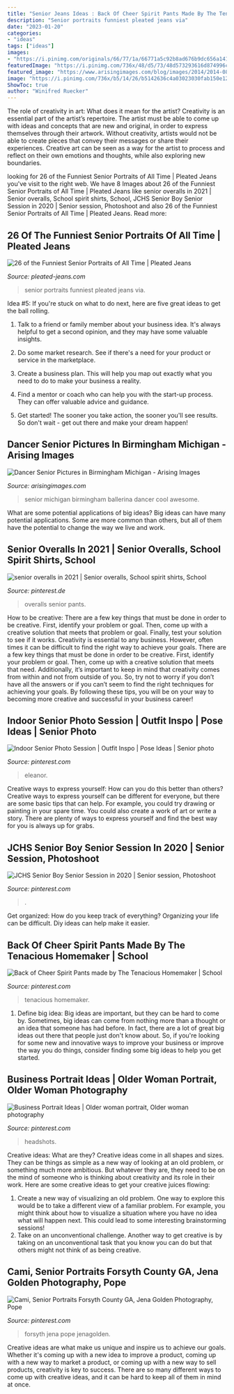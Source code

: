 ```yaml
---
title: "Senior Jeans Ideas : Back Of Cheer Spirit Pants Made By The Tenacious Homemaker"
description: "Senior portraits funniest pleated jeans via"
date: "2023-01-20"
categories:
- "ideas"
tags: ["ideas"]
images:
- "https://i.pinimg.com/originals/66/77/1a/66771a5c92b8ad676b9dc656a141c313.jpg"
featuredImage: "https://i.pinimg.com/736x/48/d5/73/48d573293616d874996c33b55f15b398.jpg"
featured_image: "https://www.arisingimages.com/blog/images/2014/2014-08/michigan-birmingham-ballerina-senior-pictures-9.jpg"
image: "https://i.pinimg.com/736x/b5/14/26/b5142636c4a03023030fab150e121f23.jpg"
ShowToc: true
author: "Winifred Ruecker"
---
```



The role of creativity in art: What does it mean for the artist?
Creativity is an essential part of the artist’s repertoire. The artist must be able to come up with ideas and concepts that are new and original, in order to express themselves through their artwork. Without creativity, artists would not be able to create pieces that convey their messages or share their experiences. Creative art can be seen as a way for the artist to process and reflect on their own emotions and thoughts, while also exploring new boundaries.

	

		
looking for 26 of the Funniest Senior Portraits of All Time | Pleated Jeans you've visit to the right web. We have 8 Images about 26 of the Funniest Senior Portraits of All Time | Pleated Jeans like senior overalls in 2021 | Senior overalls, School spirit shirts, School, JCHS Senior Boy Senior Session in 2020 | Senior session, Photoshoot and also 26 of the Funniest Senior Portraits of All Time | Pleated Jeans. Read more:
		
    
## 26 Of The Funniest Senior Portraits Of All Time | Pleated Jeans

<img loading=lazy src="http://www.pleated-jeans.com/wp-content/uploads/2013/05/Screen-shot-2013-05-08-at-11.03.33-AM.jpg" onerror="this.onerror=null;this.src='https://tse3.mm.bing.net/th?id=OIP.8tHTNHANSy3vCQLkVzeR6wAAAA&amp;pid=15.1';" alt="26 of the Funniest Senior Portraits of All Time | Pleated Jeans">

_Source: pleated-jeans.com_

>senior portraits funniest pleated jeans via. 

	

Idea #5:
If you're stuck on what to do next, here are five great ideas to get the ball rolling.
1. Talk to a friend or family member about your business idea. It's always helpful to get a second opinion, and they may have some valuable insights.

2. Do some market research. See if there's a need for your product or service in the marketplace.

3. Create a business plan. This will help you map out exactly what you need to do to make your business a reality.

4. Find a mentor or coach who can help you with the start-up process. They can offer valuable advice and guidance.

5. Get started! The sooner you take action, the sooner you'll see results. So don't wait - get out there and make your dream happen!

    
## Dancer Senior Pictures In Birmingham Michigan - Arising Images

<img loading=lazy src="https://www.arisingimages.com/blog/images/2014/2014-08/michigan-birmingham-ballerina-senior-pictures-9.jpg" onerror="this.onerror=null;this.src='https://tse1.mm.bing.net/th?id=OIP.4_8R3MdaG4DwLYiVsVtiUAHaLe&amp;pid=15.1';" alt="Dancer Senior Pictures in Birmingham Michigan - Arising Images">

_Source: arisingimages.com_

>senior michigan birmingham ballerina dancer cool awesome. 

	

What are some potential applications of big ideas?
Big ideas can have many potential applications. Some are more common than others, but all of them have the potential to change the way we live and work.

    
## Senior Overalls In 2021 | Senior Overalls, School Spirit Shirts, School

<img loading=lazy src="https://i.pinimg.com/736x/f7/22/9a/f7229ab3da74095f24d52e26d6e6ad43.jpg" onerror="this.onerror=null;this.src='https://tse1.mm.bing.net/th?id=OIP.pTHD2UB1XjzrT3Cq9NQEbwHaNK&amp;pid=15.1';" alt="senior overalls in 2021 | Senior overalls, School spirit shirts, School">

_Source: pinterest.de_

>overalls senior pants. 

	

How to be creative: There are a few key things that must be done in order to be creative. First, identify your problem or goal. Then, come up with a creative solution that meets that problem or goal. Finally, test your solution to see if it works.
Creativity is essential to any business. However, often times it can be difficult to find the right way to achieve your goals. There are a few key things that must be done in order to be creative. First, identify your problem or goal. Then, come up with a creative solution that meets that need. Additionally, it’s important to keep in mind that creativity comes from within and not from outside of you. So, try not to worry if you don’t have all the answers or if you can’t seem to find the right techniques for achieving your goals. By following these tips, you will be on your way to becoming more creative and successful in your business career!

    
## Indoor Senior Photo Session | Outfit Inspo | Pose Ideas | Senior Photo

<img loading=lazy src="https://i.pinimg.com/736x/1e/02/08/1e02087535a93f4f9734e8686d499fc1.jpg" onerror="this.onerror=null;this.src='https://tse2.mm.bing.net/th?id=OIP.te3hG3dt1a2XK4iT8fJ6sAHaLH&amp;pid=15.1';" alt="Indoor Senior Photo Session | Outfit Inspo | Pose Ideas | Senior photo">

_Source: pinterest.com_

>eleanor. 

	

Creative ways to express yourself: How can you do this better than others?
Creative ways to express yourself can be different for everyone, but there are some basic tips that can help. For example, you could try drawing or painting in your spare time. You could also create a work of art or write a story. There are plenty of ways to express yourself and find the best way for you is always up for grabs.

    
## JCHS Senior Boy Senior Session In 2020 | Senior Session, Photoshoot

<img loading=lazy src="https://i.pinimg.com/originals/76/e7/63/76e763a9e5e8c6e67a3d9da45ab212df.jpg" onerror="this.onerror=null;this.src='https://tse4.mm.bing.net/th?id=OIP.8491SBJW_MJvkG1rSqH9kAHaLE&amp;pid=15.1';" alt="JCHS Senior Boy Senior Session in 2020 | Senior session, Photoshoot">

_Source: pinterest.com_

>. 

	

Get organized: How do you keep track of everything?
Organizing your life can be difficult. Diy ideas can help make it easier.

    
## Back Of Cheer Spirit Pants Made By The Tenacious Homemaker | School

<img loading=lazy src="https://i.pinimg.com/originals/66/77/1a/66771a5c92b8ad676b9dc656a141c313.jpg" onerror="this.onerror=null;this.src='https://tse4.mm.bing.net/th?id=OIP.wkn69LtTfk7PljMyUlHiKAHaMs&amp;pid=15.1';" alt="Back of Cheer Spirit Pants made by The Tenacious Homemaker | School">

_Source: pinterest.com_

>tenacious homemaker. 

	

1. Define big idea:
Big ideas are important, but they can be hard to come by. Sometimes, big ideas can come from nothing more than a thought or an idea that someone has had before. In fact, there are a lot of great big ideas out there that people just don't know about. So, if you're looking for some new and innovative ways to improve your business or improve the way you do things, consider finding some big ideas to help you get started.

    
## Business Portrait Ideas | Older Woman Portrait, Older Woman Photography

<img loading=lazy src="https://i.pinimg.com/736x/48/d5/73/48d573293616d874996c33b55f15b398.jpg" onerror="this.onerror=null;this.src='https://tse1.mm.bing.net/th?id=OIP.OCrsLVNPCPF-yG9Bq-ggAwHaLH&amp;pid=15.1';" alt="Business Portrait Ideas | Older woman portrait, Older woman photography">

_Source: pinterest.com_

>headshots. 

	

Creative ideas: What are they?
Creative ideas come in all shapes and sizes. They can be things as simple as a new way of looking at an old problem, or something much more ambitious. But whatever they are, they need to be on the mind of someone who is thinking about creativity and its role in their work. Here are some creative ideas to get your creative juices flowing: 
1) Create a new way of visualizing an old problem. One way to explore this would be to take a different view of a familiar problem. For example, you might think about how to visualize a situation where you have no idea what will happen next. This could lead to some interesting brainstorming sessions! 
2) Take on an unconventional challenge. Another way to get creative is by taking on an unconventional task that you know you can do but that others might not think of as being creative.

    
## Cami, Senior Portraits Forsyth County GA, Jena Golden Photography, Pope

<img loading=lazy src="https://i.pinimg.com/736x/b5/14/26/b5142636c4a03023030fab150e121f23.jpg" onerror="this.onerror=null;this.src='https://tse4.mm.bing.net/th?id=OIP._1cyHp0_um6ZNVaewLxvbAHaLF&amp;pid=15.1';" alt="Cami, Senior Portraits Forsyth County GA, Jena Golden Photography, Pope">

_Source: pinterest.com_

>forsyth jena pope jenagolden. 

	

Creative ideas are what make us unique and inspire us to achieve our goals. Whether it's coming up with a new idea to improve a product, coming up with a new way to market a product, or coming up with a new way to sell products, creativity is key to success. There are so many different ways to come up with creative ideas, and it can be hard to keep all of them in mind at once.

